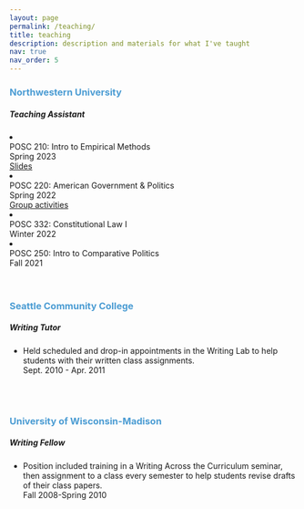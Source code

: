 ```yaml
---
layout: page
permalink: /teaching/
title: teaching
description: description and materials for what I've taught
nav: true
nav_order: 5
---
```


<h3 style="color: #4b9cd3;">Northwestern University</h3>
<!-- Northwestern University -->
<div class="card mt-3">
  <div class="p-3">
    <div class="row">
      <div class="col-sm-10">
        <h5 id="comp311" class="card-title">Teaching Assistant</h5>
      </div>
    </div>
    <div class="row">
        <li class="list-group-item">
          <div class="col-sm-6">
              POSC 210: Intro to Empirical Methods
          </div>
          <div class="col-sm-3">
            Spring 2023
          </div>
          <div class="col-sm-3">
            <a href="/teaching/intro-empirics">Slides</a>
          </div>
        </li>
    </div>
    <div class="row">
      <li class="list-group-item">
          <div class="col-sm-6">
            POSC 220: American Government & Politics
          </div>
          <div class="col-sm-3">
            Spring 2022
          </div>
          <div class="col-sm-3">
            <a href="/teaching/intro-american">Group activities</a>
          </div>
      </li>
    </div>
    <div class="row">
      <li class="list-group-item">
          <div class="col-sm-6">
            POSC 332: Constitutional Law I
          </div>
          <div class="col-sm-3">
            Winter 2022
          </div>
          <div class="col-sm-3">
          </div>
      </li>
    </div>
    <div class="row">
      <li class="list-group-item">
          <div class="col-sm-6">
            POSC 250: Intro to Comparative Politics
          </div>
          <div class="col-sm-3">
            Fall 2021
          </div>
          <div class="col-sm-3">
          </div>
      </li>
    </div>
  </div>
</div> 
<br>
<br>
<h3 style="color: #4b9cd3;">Seattle Community College</h3>
<!-- Seattle Community College -->
<div class="card mt-3">
  <div class="p-3">
    <div class="row">
      <div class="col-sm-10">
        <h5 id="comp311" class="card-title">Writing Tutor</h5>
      </div>
    </div>
    <ul class="card-text font-weight-light list-group list-group-flush">
      <li class="list-group-item">
        <div class="row">
          <div class="col-sm-9">
            Held scheduled and drop-in appointments in the Writing Lab to help students with their written class assignments.
          </div>
          <div class="col-sm-3">
            Sept. 2010 - Apr. 2011
          </div>
        </div>
      </li>
    </ul>
      </div>
    </div>
<br>
<br>
<h3 style="color: #4b9cd3;">University of Wisconsin-Madison</h3>
<!-- UW-Madison -->
<div class="card mt-3">
  <div class="p-3">
    <div class="row">
      <div class="col-sm-10">
        <h5 id="comp311" class="card-title">Writing Fellow</h5>
      </div>
    </div>
    <ul class="card-text font-weight-light list-group list-group-flush">
      <li class="list-group-item">
        <div class="row">
          <div class="col-sm-9">
            Position included training in a Writing Across the Curriculum seminar, then assignment to a class every semester to help students revise drafts of their class papers.
          </div>
          <div class="col-sm-3">
            Fall 2008-Spring 2010
          </div>
        </div>
      </li>
    </ul>
  </div>
</div>
